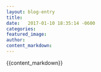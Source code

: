 ```yaml
---
layout: blog-entry
title:  
date:   2017-01-10 18:35:14 -0600
categories: 
featured_image: 
author:
content_markdown:
---
```

{{content_markdown}}